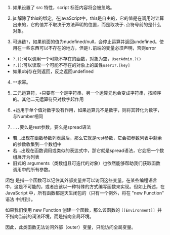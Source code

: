 1. 如果设置了 src 特性，script 标签内容将会被忽略。

2. js:解除了this的绑定。在javaScript中，this是自由的，它的值是在调用时计算出来的，它的值并不取决于方法声明的位置，而是取决于`.`点符号前的是什么对象。

3. 可选链`?`，如果前面的值为nudefined/null，会停止运算并返回undefined。使用在一些东西可以不存在的地方，但是`?.`前端的变量必须声明，否则error
- `?.()`:可以调用一个可能不存在的函数，对象为空，`UserAdmin.?()`
- `?.[]`:可以读取一个可能不存在的对象上的属性`user1?.[key]`
- 如果obj存在则返回，反之返回undefined

4. `**`求幂。

5. 二元运算符，`+`只要有一个是字符串，另一个运算元也会变成字符串，按顺序的。其他二元运算符只对数字起作用

6. +运用于单个值对数字没有作用，如果运算元不是数字，则将其转化为数字，与Number相同

7. `...`要么是rest参数，要么是spread语法
- 若...出现在函数参数列表最后，那么它就是rest参数，它会把参数列表中剩余的参数收集到一个数组中
- 若...出现在函数调用或类似的表达式中，那它就是spread语法，它会把一个数组展开为列表
- 旧式的 arguments（类数组且可迭代的对象）也依然能够帮助我们获取函数调用中的所有参数。

闭包 是指一个函数可以记住其外部变量并可以访问这些变量。在某些编程语言中，这是不可能的，或者应该以一种特殊的方式编写函数来实现。但如上所述，在 JavaScript 中，所有函数都是天生闭包的（只有一个例外，将在 "new Function" 语法 中讲到）。


如果我们使用 new Function 创建一个函数，那么该函数的 `[[Environment]] `并不指向当前的词法环境，而是指向全局环境。

因此，此类函数无法访问外部（outer）变量，只能访问全局变量。



